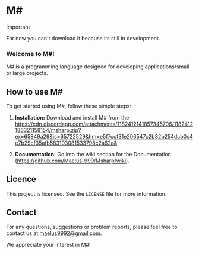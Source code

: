# M#
> [!important]
> For now you can't download it because its still in development.

### Welcome to M#!

M# is a programming language designed for developing applications/small or large projects.

## How to use M#

To get started using M#, follow these simple steps:

1. **Installation:**
   Download and install M# from the https://cdn.discordapp.com/attachments/1182412141857345706/1182412186321158154/msharp.zip?ex=65849a29&is=65722529&hm=e5f7ccf31e206547c2b32b254dcb0c4e7b29cf35afb583103081533798c2a62a&

2. **Documentation:**
   Go into the wiki section for the Documentation (https://github.com/Maelus-999/Msharp/wiki).

## Licence

This project is licensed. See the `LICENSE` file for more information.

## Contact

For any questions, suggestions or problem reports, please feel free to contact us at maelus9992@gmail.com.

We appreciate your interest in M#!
